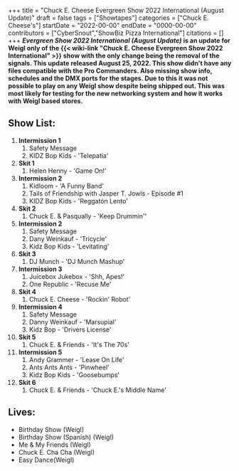 +++
title = "Chuck E. Cheese Evergreen Show 2022 International (August Update)"
draft = false
tags = ["Showtapes"]
categories = ["Chuck E. Cheese's"]
startDate = "2022-00-00"
endDate = "0000-00-00"
contributors = ["CyberSnout","ShowBiz Pizza International"]
citations = []
+++
***Evergreen Show 2022 International (August Update)* is an update for **Weigl only** of the {{< wiki-link "Chuck E. Cheese Evergreen Show 2022 International" >}} show with the only change being the removal of the signals. This update released August 25, 2022.
This show didn't have any files compatible with the Pro Commanders. Also missing show info, schedules and the DMX ports for the stages. Due to this it was not possible to play on any Weigl show despite being shipped out. This was most likely for testing for the new networking system and how it works with Weigl based stores.**

## Show List:

1.  **Intermission 1**
    1.  Safety Message
    2.  KIDZ Bop Kids - 'Telepatía'
2.  **Skit 1**
    1.  Helen Henny - 'Game On!'
3.  **Intermission 2**
    1.  Kidloom - 'A Funny Band'
    2.  Tails of Friendship with Jasper T. Jowls - Episode #1
    3.  KIDZ Bop Kids - 'Reggatón Lento'
4.  **Skit 2**
    1.  Chuck E. & Pasqually - 'Keep Drummin''
5.  **Intermission 2**
    1.  Safety Message
    2.  Dany Weinkauf - 'Tricycle'
    3.  Kidz Bop Kids - 'Levitating'
6.  **Skit 3**
    1.  DJ Munch - 'DJ Munch Mashup'
7.  **Intermission 3**
    1.  Juicebox Jukebox - 'Shh, Apes!'
    2.  One Republic - 'Recuse Me'
8.  **Skit 4**
    1.  Chuck E. Cheese - 'Rockin' Robot'
9.  **Intermission 4**
    1.  Safety Message
    2.  Danny Weinkauf - 'Marsupial'
    3.  Kidz Bop - 'Drivers License'
10. **Skit 5**
    1.  Chuck E. & Friends - 'It's The 70s'
11. **Intermission 5**
    1.  Andy Grammer - 'Lease On Life'
    2.  Ants Ants Ants - 'Pinwheel'
    3.  Kidz Bop Kids - 'Goosebumps'
12. **Skit 6**
    1.  Chuck E. & Friends - 'Chuck E.'s Middle Name'

## Lives:

- Birthday Show (Weigl)
- Birthday Show (Spanish) (Weigl)
- Me & My Friends (Weigl)
- Chuck E. Cha Cha (Weigl)
- Easy Dance(Weigl)
